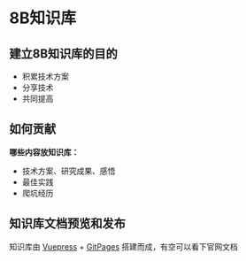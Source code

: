 # 8B知识库

## 建立8B知识库的目的

* 积累技术方案
* 分享技术
* 共同提高

## 如何贡献

**哪些内容放知识库：**

* 技术方案、研究成果、感悟
* 最佳实践
* 爬坑经历

## 知识库文档预览和发布

知识库由 [Vuepress](https://vuepress.vuejs.org/) + [GitPages](https://pages.github.com/) 搭建而成，有空可以看下官网文档 